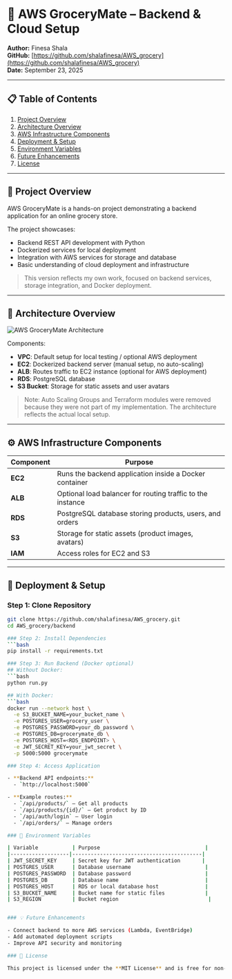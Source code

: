 # 🛒 AWS GroceryMate – Backend & Cloud Setup

**Author:** Finesa Shala  
**GitHub:** [https://github.com/shalafinesa/AWS_grocery](https://github.com/shalafinesa/AWS_grocery)  
**Date:** September 23, 2025

---

## 📋 Table of Contents
1. [Project Overview](#project-overview)  
2. [Architecture Overview](#architecture-overview)  
3. [AWS Infrastructure Components](#aws-infrastructure-components)  
4. [Deployment & Setup](#deployment--setup)  
5. [Environment Variables](#environment-variables)  
6. [Future Enhancements](#future-enhancements)  
7. [License](#license)  

---

## 🔹 Project Overview
AWS GroceryMate is a hands-on project demonstrating a backend application for an online grocery store.  

The project showcases:
- Backend REST API development with Python
- Dockerized services for local deployment
- Integration with AWS services for storage and database
- Basic understanding of cloud deployment and infrastructure

> This version reflects my own work, focused on backend services, storage integration, and Docker deployment.

---

## 🏢 Architecture Overview

![AWS GroceryMate Architecture]([./architecture.png](https://github.com/shalafinesa/AWS_grocery/blob/main/docs/architecture.png))  

Components:
- **VPC**: Default setup for local testing / optional AWS deployment
- **EC2**: Dockerized backend server (manual setup, no auto-scaling)
- **ALB**: Routes traffic to EC2 instance (optional for AWS deployment)
- **RDS**: PostgreSQL database
- **S3 Bucket**: Storage for static assets and user avatars  

> Note: Auto Scaling Groups and Terraform modules were removed because they were not part of my implementation. The architecture reflects the actual local setup.

---

## ⚙️ AWS Infrastructure Components
| Component | Purpose |
|-----------|---------|
| **EC2** | Runs the backend application inside a Docker container |
| **ALB** | Optional load balancer for routing traffic to the instance |
| **RDS** | PostgreSQL database storing products, users, and orders |
| **S3** | Storage for static assets (product images, avatars) |
| **IAM** | Access roles for EC2 and S3 |

---

## 🚀 Deployment & Setup

### Step 1: Clone Repository
```bash
git clone https://github.com/shalafinesa/AWS_grocery.git
cd AWS_grocery/backend

### Step 2: Install Dependencies
```bash
pip install -r requirements.txt

### Step 3: Run Backend (Docker optional)
## Without Docker:
```bash
python run.py

## With Docker:
```bash
docker run --network host \
  -e S3_BUCKET_NAME=your_bucket_name \
  -e POSTGRES_USER=grocery_user \
  -e POSTGRES_PASSWORD=your_db_password \
  -e POSTGRES_DB=grocerymate_db \
  -e POSTGRES_HOST=<RDS_ENDPOINT> \
  -e JWT_SECRET_KEY=your_jwt_secret \
  -p 5000:5000 grocerymate

### Step 4: Access Application

- **Backend API endpoints:**  
  - `http://localhost:5000`

- **Example routes:**  
  - `/api/products/` – Get all products  
  - `/api/products/{id}/` – Get product by ID  
  - `/api/auth/login` – User login  
  - `/api/orders/` – Manage orders

### 🔑 Environment Variables

| Variable           | Purpose                                  |
|-------------------|------------------------------------------|
| JWT_SECRET_KEY     | Secret key for JWT authentication       |
| POSTGRES_USER      | Database username                        |
| POSTGRES_PASSWORD  | Database password                        |
| POSTGRES_DB        | Database name                            |
| POSTGRES_HOST      | RDS or local database host               |
| S3_BUCKET_NAME     | Bucket name for static files             |
| S3_REGION          | Bucket region                             |


### 💡 Future Enhancements

- Connect backend to more AWS services (Lambda, EventBridge)  
- Add automated deployment scripts  
- Improve API security and monitoring

### 📜 License

This project is licensed under the **MIT License** and is free for non-commercial use.
